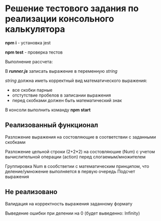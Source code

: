 # Решение тестового задания по реализации консольного калькулятора

**npm i** - установка jest

**npm test** - проверка тестов

Выполнение рассчета:

В ***runner.js*** записать выражение в переменную *string*

*string* должна иметь корректный вид математического выражения: 
* все скобки парные
* отстутствие пробелов в записании выражения
* перед скобками должен быть математический знак

В консоли выполнить команду **npm start**

## Реализованный функционал

Разложение выражения на состовляющие в соответствии с заданными скобками

Разложение цельной строки (2+2*2) на состовляюшие (Num) с учетом вычислительной операции (action) перед слогаемым/множителем 

Группировка Num в сообстветии с математическим принципом, что деление/умножение выполняется в первую очередь
Подсчет выражения

## Не реализовано

Валидация на корректность выражения заданному формату

Выведение ошибки при делении на 0 (будет выведенно: Infinity)
